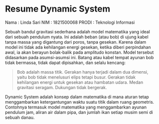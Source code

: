 # Resume Dynamic System 
Nama  : Linda Sari
NIM   : 1821500068
PRODI : Teknologi Informasi

Sebuah bandul gravitasi sederhana adalah model matematika yang ideal dari sebuah pendulum nyata. Ini adalah beban (atau bob) di ujung kabel tanpa massa yang digantung dari poros, tanpa gesekan. Karena dalam model ini tidak ada kehilangan energi gesekan, ketika diberi perpindahan awal, ia akan berayun bolak-balik pada amplitudo konstan. Model tersebut didasarkan pada asumsi-asumsi ini.
Batang atau kabel tempat ayunan bob tidak bermassa, tidak dapat dipisahkan, dan selalu kencang: 
> Bob adalah massa titik.
> Gerakan hanya terjadi dalam dua dimensi, yaitu bob tidak menelusuri elips tetapi busur.
> Gerakan tidak kehilangan energi untuk gesekan atau hambatan udara.
> Medan gravitasi seragam.
> Dukungan tidak bergerak.

Dynamic System adalah konsep dalam matematika di mana aturan tetap menggambarkan ketergantungan waktu suatu titik dalam ruang geometris. Contohnya termasuk model matematika yang menggambarkan ayunan pendulum jam, aliran air dalam pipa, dan jumlah ikan setiap musim semi di sebuah danau.
